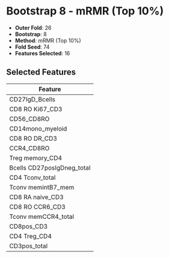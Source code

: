# Bootstrap 8 - mRMR (Top 10%)

- **Outer Fold**: 26
- **Bootstrap**: 8
- **Method**: mRMR (Top 10%)
- **Fold Seed**: 74
- **Features Selected**: 16

## Selected Features

| Feature |
|---------|
| CD27IgD_Bcells |
| CD8  RO Ki67_CD3 |
| CD56_CD8RO |
| CD14mono_myeloid |
| CD8 RO DR_CD3 |
| CCR4_CD8RO |
| Treg memory_CD4 |
| Bcells CD27posIgDneg_total |
| CD4 Tconv_total |
| Tconv memintB7_mem |
| CD8 RA naive_CD3 |
| CD8 RO CCR6_CD3 |
| Tconv memCCR4_total |
| CD8pos_CD3 |
| CD4 Treg_CD4 |
| CD3pos_total |
